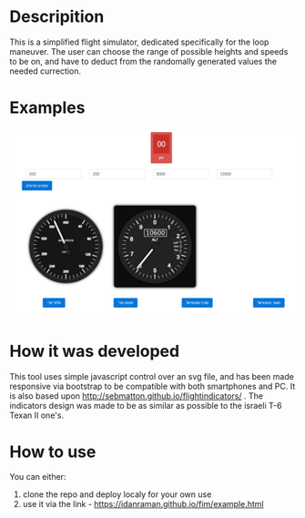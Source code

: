 # Descripition
This is a simplified flight simulator, dedicated specifically for the loop maneuver. The user can choose the range of possible heights and speeds to be on, and have to deduct from the randomally generated values the needed currection.

# Examples

<p align="center">
  <img src="/Examples/1.png" width="800" title="hover text"> 
</p>

# How it was developed
This tool uses simple javascript control over an svg file, and has been made responsive via bootstrap to be compatible with both smartphones and PC. It is also based upon http://sebmatton.github.io/flightindicators/ .
The indicators design was made to be as similar as possible to the israeli T-6 Texan II one's.

# How to use

You can either:
1. clone the repo and deploy localy for your own use
2. use it via the link - https://idanraman.github.io/fim/example.html

